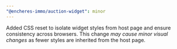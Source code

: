 ```yaml
---
"@encheres-immo/auction-widget": minor
---
```


Added CSS reset to isolate widget styles from host page and ensure consistency across browsers. This change *may cause minor visual changes* as fewer styles are inherited from the host page.
